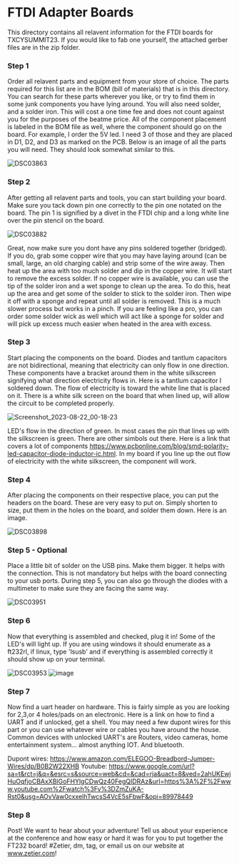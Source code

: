 # FTDI Adapter Boards

This directory contains all relavent information for the FTDI boards for TXCYSUMMIT23. If you would like to fab one yourself, the attached gerber files are in the zip folder. 

### Step 1

Order all relavent parts and equipment from your store of choice. The parts required for this list are in the BOM (bill of materials) that is in this directory. You can search for these parts wherever you like, or try to find them in some junk components you have lying around. You will also need solder, and a solder iron. This will cost a one time fee and does not count against you for the purposes of the beatme price. All of the component placement is labeled in the BOM file as well, where the component should go on the board. For example, I order the 5V led. I need 3 of those and they are placed in D1, D2, and D3 as marked on the PCB. Below is an image of all the parts you will need. They should look somewhat similar to this. 

![DSC03863](https://github.com/Zetier/Texas-Cyber-Summit-2023-Talks/assets/142856655/3089e65d-8c1e-4637-8c1d-dd423cbcf68c)


### Step 2

After getting all relavent parts and tools, you can start building your board. Make sure you tack down pin one correctly to the pin one notated on the board. The pin 1 is signified by a divet in the FTDI chip and a long white line over the pin stencil on the board. 

![DSC03882](https://github.com/Zetier/Texas-Cyber-Summit-2023-Talks/assets/142856655/d50111c7-63b3-4961-a305-f9a06937ab94)

Great, now make sure you dont have any pins soldered together (bridged). If you do, grab some copper wire that you may have laying around (can be small, large, an old charging cable) and strip some of the wire away. Then heat up the area with too much solder and dip in the copper wire. It will start to remove the excess solder. If no copper wire is available, you can use the tip of the solder iron and a wet sponge to clean up the area. To do this, heat up the area and get some of the solder to stick to the solder iron. Then wipe it off with a sponge and repeat until all solder is removed. This is a much slower process but works in a pinch. If you are feeling like a pro, you can order some solder wick as well which will act like a sponge for solder and will pick up excess much easier when heated in the area with excess. 

### Step 3

Start placing the components on the board. Diodes and tantlum capacitors are not bidirectional, meaning that electricity can only flow in one direction. These components have a bracket around them in the white silkscreen signifying what direction electricity flows in. Here is a tantlum capacitor I soldered down. The flow of electricity is toward the white line that is placed on it. There is a white silk screen on the board that when lined up, will allow the circuit to be completed properly. 

![Screenshot_2023-08-22_00-18-23](https://github.com/Zetier/Texas-Cyber-Summit-2023-Talks/assets/142856655/0b51b70c-44d7-456d-a102-cad3004727f5)

LED's flow in the direction of green. In most cases the pin that lines up with the silkscreen is green. There are other simbols out there. Here is a link that covers a lot of components https://www.pcbonline.com/blog/smd-polarity-led-capacitor-diode-inductor-ic.html. In my board if you line up the out flow of electricity with the white silkscreen, the component will work. 

### Step 4

After placing the components on their respective place, you can put the headers on the board. These are very easy to put on. Simply shorten to size, put them in the holes on the board, and solder them down. Here is an image. 

![DSC03898](https://github.com/Zetier/Texas-Cyber-Summit-2023-Talks/assets/142856655/c889eaee-3048-491b-a539-2c75fb73f0b5)


### Step 5 - Optional

Place a little bit of solder on the USB pins. Make them bigger. It helps with the connection. This is not mandatory but helps with the board connecting to your usb ports. During step 5, you can also go through the diodes with a multimeter to make sure they are facing the same way. 

![DSC03951](https://github.com/Zetier/Texas-Cyber-Summit-2023-Talks/assets/142856655/63ba30bb-5287-4683-bf4d-9857ad3052a9)

### Step 6

Now that everything is assembled and checked, plug it in! Some of the LED's will light up. If you are using windows it should enumerate as a ft232rl, if linux, type 'lsusb' and if everything is assembled correctly it should show up on your terminal. 

![DSC03953](https://github.com/Zetier/Texas-Cyber-Summit-2023-Talks/assets/142856655/58bd099a-170a-4bbb-905d-62ac7864b71f)
![image](https://github.com/Zetier/Texas-Cyber-Summit-2023-Talks/assets/142856655/ac181349-9d95-4b96-ae92-930cbf8c057c)



### Step 7

Now find a uart header on hardware. This is fairly simple as you are looking for 2,3,or 4 holes/pads on an electronic. Here is a link on how to find a UART and if unlocked, get a shell. You may need a few dupont wires for this part or you can use whatever wire or cables you have around the house. Common devices with unlocked UART's are Routers, video cameras, home entertainment system... almost anything IOT. And bluetooth.

Dupont wires: https://www.amazon.com/ELEGOO-Breadbord-Jumper-Wires/dp/B0B2W22XHB
Youtube: https://www.google.com/url?sa=t&rct=j&q=&esrc=s&source=web&cd=&cad=rja&uact=8&ved=2ahUKEwjHuOqfjoCBAxXBlGoFHYlgCDwQz40FegQIDRAz&url=https%3A%2F%2Fwww.youtube.com%2Fwatch%3Fv%3DZmZuKA-Rst0&usg=AOvVaw0cxxeIhTwcsS4VcE5sFbwF&opi=89978449

### Step 8

Post! We want to hear about your adventure! Tell us about your experience at the conference and how easy or hard it was for you to put together the FT232 board! #Zetier, dm, tag, or email us on our website at www.zetier.com!




